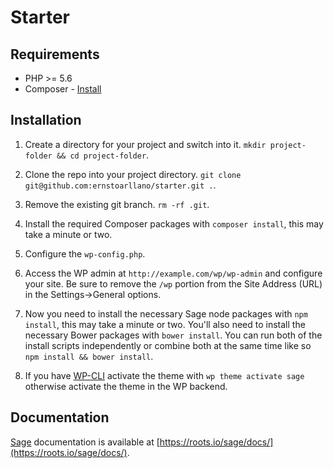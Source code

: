 # Starter

## Requirements

* PHP >= 5.6
* Composer - [Install](https://getcomposer.org/doc/00-intro.md#installation-linux-unix-osx)

## Installation

1. Create a directory for your project and switch into it.
`mkdir project-folder && cd project-folder`.

2. Clone the repo into your project directory.
`git clone git@github.com:ernstoarllano/starter.git .`.

3. Remove the existing git branch.
`rm -rf .git`.

4. Install the required Composer packages with `composer install`, this may take a minute or two.

5. Configure the `wp-config.php`.

6. Access the WP admin at `http://example.com/wp/wp-admin` and configure your site. Be sure to remove the `/wp` portion from the Site Address (URL) in the Settings->General options.

7. Now you need to install the necessary Sage node packages with `npm install`, this may take a minute or two. You'll also need to install the necessary Bower packages with `bower install`. You can run both of the install scripts independently or combine both at the same time like so `npm install && bower install`.

8. If you have [WP-CLI](http://wp-cli.org) activate the theme with `wp theme activate sage` otherwise activate the theme in the WP backend.

## Documentation

[Sage](https://roots.io/sage/) documentation is available at [https://roots.io/sage/docs/](https://roots.io/sage/docs/).
